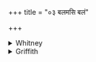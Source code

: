 +++
title = "०३ बलमसि बलं"

+++

<details><summary>Whitney</summary>

### Translation
3. Strength art thou; strength mayest thou give me: hail!

### Notes
Ppp. gives *baladā agnir balaṁ me svāhā.*
</details>

<details><summary>Griffith</summary>

Strength art thou, give me strength. All hail!
</details>
